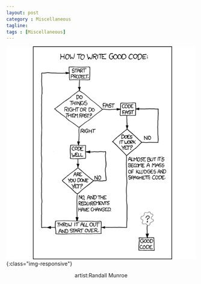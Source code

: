 ```yaml
---
layout: post
category : Miscellaneous
tagline:
tags : [Miscellaneous]
---
```


![Spaghetti Code](/assets/img/spaghetti_code.png){:class="img-responsive"}

<p align="center">artist:Randall Munroe</p>
